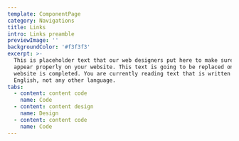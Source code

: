 ```yaml
---
template: ComponentPage
category: Navigations
title: Links
intro: Links preamble
previewImage: ''
backgroundColor: '#f3f3f3'
excerpt: >-
  This is placeholder text that our web designers put here to make sure words
  appear properly on your website. This text is going to be replaced once the
  website is completed. You are currently reading text that is written in
  English, not any other language.
tabs:
  - content: content code
    name: Code
  - content: content design
    name: Design
  - content: content code
    name: Code
---
```

